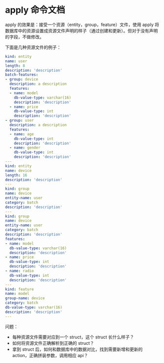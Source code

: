 # apply 命令文档

apply 的效果是：接受一个资源（entity，group，feature）文件，使用 apply 将数据库中的资源设置成资源文件声明的样子（通过创建和更新）。但对于没有声明的字段，不做修改。

下面是几种资源文件的例子：

```yaml
kind: entity
name: user
length: 8
description: 'description'
batch-features:
- group: device
  description: a description
  features:
  - name: model
    db-value-type: varchar(16)
    description: 'description'
  - name: price
    db-value-type: int
    description: 'description'
- group: user
  description: a description
  features:
  - name: age
    db-value-type: int
    description: 'description'
  - name: gender
    db-value-type: int
    description: 'description'
---
kind: entity
name: device
length: 16
description: 'description'
---
kind: group
name: device
entity-name: user
category: batch
description: 'description'
---
kind: group
name: device
entity-name: user
category: batch
description: 'description'
features:
- name: model
  db-value-type: varchar(16)
  description: 'description'
- name: price
  db-value-type: int
  description: 'description'
- name: radio
  db-value-type: int
  description: 'description'
---
kind: feature
name: model
group-name: device
category: batch
db-value-type: varchar(16)
description: 'description'
---
```

问题：
* 每种资源文件需要对应到一个 struct，这个 struct 长什么样子？
* 如何将资源文件正确解析到正确的 struct？
* 拿到 struct 后，如何和数据库中的数据对比，找到需要新增和更新的 action，正确拼装参数，调用相应 api？
